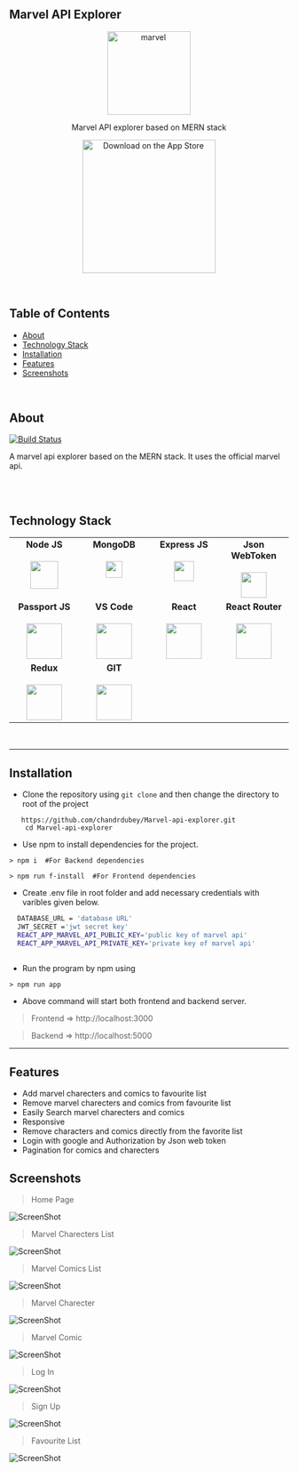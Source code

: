 ## Marvel API Explorer
<p align="center">
  <a href="https://marvel-api-explorer.netlify.app">
    <img alt="marvel" title="marvel" src="https://terrigen-cdn-dev.marvel.com/content/prod/1x/marvel-logo-card-1560x876_2.jpg" width="150">
  </a>
</p>
<p align="center">
  Marvel API explorer based on MERN stack 
</p>

<p align="center">
    <img alt="Download on the App Store" title="App Store" src="https://geeksperhour.com/wp-content/uploads/2019/02/mern-img.png" width="240">
</p>
<br/>

## Table of Contents

- [About](#about)
- [Technology Stack](#technology-stack)
- [Installation](#installation)
- [Features](#features)
- [Screenshots](#screenshots)

<br/>

## About

[![Build Status](https://img.shields.io/badge/Build-Success-brightgreen)](success)


 A marvel api explorer based on the MERN stack. It uses the official marvel api.
<p align="center">
 
<br/>
<br/>

## Technology Stack

<table>
  <tbody>
    <tr valign="top">
      <td width="25%" align="center">
        <span> <b>Node JS</b> </span><br><br>
        <img height="50px" src="https://cdn.svgporn.com/logos/nodejs.svg">
      </td>    
      <td width="25%" align="center">
        <span> <b>MongoDB</b> </span><br><br>
        <img height="30px" src="https://cdn.svgporn.com/logos/mongodb.svg">
      </td>
      <td width="25%" align="center">
        <span> <b>Express JS</b> </span><br><br>
        <img height="36px" src="https://cdn.svgporn.com/logos/express.svg">
      </td>
       <td width="25%" align="center">
        <span><b> Json WebToken </b></span><br><br>
        <img height="46px" src="https://vegibit.com/wp-content/uploads/2018/07/JSON-Web-Token-Authentication-With-Node.png">
      </td>
    </tr>
    <tr valign="top">
      <td width="25%" align="center">
        <span> <b>Passport JS</b> </span><br><br>
        <img height="64px" src="https://cdn.svgporn.com/logos/passport.svg">
      </td>
      <td width="25%" align="center">
        <span> <b>VS Code</b> </span><br><br>
        <img height="64px" src="https://cdn.svgporn.com/logos/visual-studio-code.svg">
      </td>
      <td width="25%" align="center">
        <span> <b>React</b> </span><br><br>
        <img height="64px" src="https://cdn.svgporn.com/logos/react.svg">
      </td>
      <td width="25%" align="center">
        <span> <b>React Router</b> </span><br><br>
        <img height="64px" src="https://cdn.svgporn.com/logos/react-router.svg">
      </td>
    </tr>
    <tr valign="top">
       <td width="25%" align="center">
        <span> <b>Redux</b> </span><br><br>
        <img height="64px" src="https://cdn.svgporn.com/logos/redux.svg">
      </td>
      <td width="25%" align="center">
        <span> <b>GIT</b></span><br><br>
        <img height="64px" src="https://cdn.svgporn.com/logos/git-icon.svg">
      </td>
    </tr>
    
  </tbody>
</table>

<br/>

***
## Installation
- Clone the repository using `git clone` and then change the directory to root of the project
``` 
   https://github.com/chandrdubey/Marvel-api-explorer.git
    cd Marvel-api-explorer
```
- Use npm to install dependencies for the project.
```
> npm i  #For Backend dependencies

> npm run f-install  #For Frontend dependencies 
```

- Create .env file in root folder and add necessary credentials with varibles given below.
```bash
  DATABASE_URL = 'database URL'
  JWT_SECRET ='jwt secret key'
  REACT_APP_MARVEL_API_PUBLIC_KEY='public key of marvel api' 
  REACT_APP_MARVEL_API_PRIVATE_KEY='private key of marvel api'
  
```
- Run the program by npm using
```
> npm run app
```
- Above command will start both frontend and backend server.
> Frontend => http://localhost:3000

> Backend => http://localhost:5000
***
## Features
* Add marvel charecters and comics to favourite list
* Remove marvel charecters and comics from favourite list
* Easily Search marvel charecters and comics
* Responsive
* Remove characters and comics directly from the favorite list
* Login with google and Authorization by Json web token 
* Pagination for comics and charecters


## Screenshots

> Home Page

![ScreenShot](/screenshots/homePage.png)

> Marvel Charecters List

![ScreenShot](/screenshots/charecterList.png)

> Marvel Comics List

![ScreenShot](/screenshots/comicsList.png)

> Marvel Charecter

![ScreenShot](/screenshots/charecterPage.png)

> Marvel Comic

![ScreenShot](/screenshots/comicPage.png)

>Log In

![ScreenShot](/screenshots/logIn.png)

>Sign Up

![ScreenShot](/screenshots/signUp.png)

>Favourite List

![ScreenShot](/screenshots/favouriteList.png)
